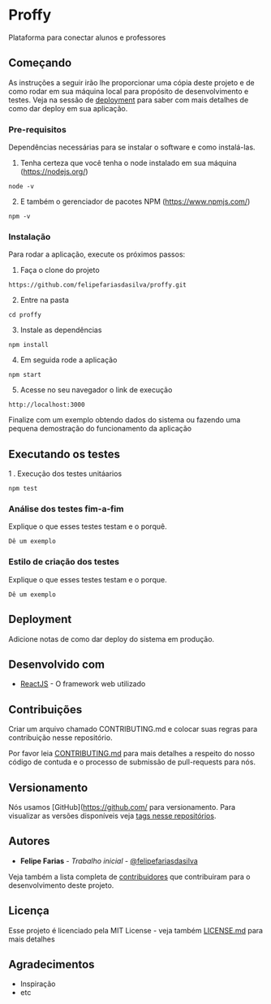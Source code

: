 # Proffy

Plataforma para conectar alunos e professores

## Começando

As instruções a seguir irão lhe proporcionar uma cópia deste projeto e de como rodar em sua máquina local para propósito de desenvolvimento e testes. Veja na sessão de [deployment](#Deployment) para saber com mais detalhes de como dar deploy em sua aplicação.

### Pre-requisitos
Dependências necessárias para se instalar o software e como instalá-las.

1. Tenha certeza que você tenha o node instalado em sua máquina (https://nodejs.org/)

```
node -v
```
2. E também o gerenciador de pacotes NPM (https://www.npmjs.com/)
```
npm -v
```

### Instalação

Para rodar a aplicação, execute os próximos passos:

1. Faça o clone do projeto
```
https://github.com/felipefariasdasilva/proffy.git
```

2. Entre na pasta

```
cd proffy
```

3. Instale as dependências

```
npm install
```

4. Em seguida rode a aplicação

```
npm start
```

5. Acesse no seu navegador o link de execução

```
http://localhost:3000
```

Finalize com um exemplo obtendo dados do sistema ou fazendo uma pequena demostração do funcionamento da aplicação

## Executando os testes

1 . Execução dos testes unitáarios
```
npm test
```

### Análise dos testes fim-a-fim

Explique o que esses testes testam e o porquê.

```
Dê um exemplo
```

### Estilo de criação dos testes

Explique o que esses testes testam e o porque.

```
Dê um exemplo
```

## Deployment

Adicione notas de como dar deploy do sistema em produção.

## Desenvolvido com
* [ReactJS](https://reactjs.org/) - O framework web utilizado

## Contribuições

Criar um arquivo chamado CONTRIBUTING.md e colocar suas regras para contribuição nesse repositório.

Por favor leia [CONTRIBUTING.md]() para mais detalhes a respeito do nosso código de contuda e o processo de submissão de pull-requests para nós.

## Versionamento

Nós usamos [GitHub](https://github.com/ para versionamento. Para visualizar as versões disponíveis veja [tags nesse repositórios](https://github.com/your/project/tags). 

## Autores

* **Felipe Farias** - *Trabalho inicial* - [@felipefariasdasilva](https://github.com/felipefariasdasilva)

Veja também a lista completa de [contribuidores](https://github.com/your/project/contributors) que contribuiram para o desenvolvimento deste projeto.

## Licença

Esse projeto é licenciado pela MIT License - veja também [LICENSE.md](LICENSE.md) para mais detalhes

## Agradecimentos

* Inspiração
* etc
